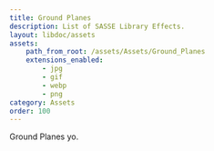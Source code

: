 ```yaml
---
title: Ground Planes
description: List of SASSE Library Effects.
layout: libdoc/assets
assets:
    path_from_root: /assets/Assets/Ground_Planes
    extensions_enabled:
        - jpg
        - gif
        - webp
        - png
category: Assets
order: 100
---
```


Ground Planes yo.
